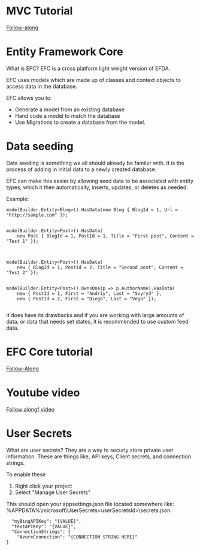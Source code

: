# MVC Tutorial
[Follow-along](https://docs.microsoft.com/en-us/aspnet/core/data/ef-mvc/intro?view=aspnetcore-5.0) 



# Entity Framework Core

What is EFC? EFC is a cross platform light weight version of EFDA. 

EFC uses models which are made up of classes and context objects to access data in the database. 

EFC allows you to:
- Generate a model from an existing database
- Hand code a model to match the database
- Use Migrations to create a database from the model.


# Data seeding  
Data seeding is something we all should already be familer with. It is the process of adding in initial data to a newly created database. 

EFC can make this easier by allowing seed data to be associated with entity types, which it then automatically, inserts, updates, or deletes as needed.

Example:

```
modelBuilder.Entity<Blog>().HasData(new Blog { BlogId = 1, Url = "http://sample.com" });


modelBuilder.Entity<Post>().HasData(
    new Post { BlogId = 1, PostId = 1, Title = "First post", Content = "Test 1" });



modelBuilder.Entity<Post>().HasData(
    new { BlogId = 1, PostId = 2, Title = "Second post", Content = "Test 2" });


modelBuilder.Entity<Post>().OwnsOne(p => p.AuthorName).HasData(
    new { PostId = 1, First = "Andriy", Last = "Svyryd" },
    new { PostId = 2, First = "Diego", Last = "Vega" });
 
 ```
 
 
 It does have its drawbacks and if you are working with large amounts of data, or data that needs set states, it is recommended to use custom feed data. 
 
 
 # EFC Core tutorial
 [Follow-Along](https://docs.microsoft.com/en-us/aspnet/core/data/ef-rp/intro?view=aspnetcore-2.1&tabs=visual-studio)
 
 
 # Youtube video  
 [Follow alongf video](https://www.youtube.com/watch?v=aIkpVzqLuhA)
 
 
 
 # User Secrets 
 What are user secrets? 
 They are a way to securly store private user information. These are things like, API keys, Client secrets, and connection strings. 
 
 To enable these
 1. Right click your project
 2. Select "Manage User Secrets"

This should open your appsettings.json file located somewhere like: %APPDATA%\microsoft\UserSecrets\<userSecretsId>\secrets.json.

``` {
  "myBingAPIKey": "{VALUE}",
  "textAPIKey": "{VALUE}",
  "ConnectionStrings": {
    "AzureConnection": "{CONNECTION STRING HERE}"
}
```
